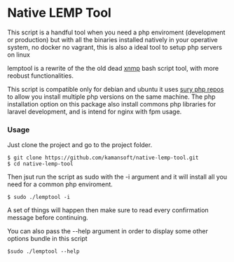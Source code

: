 # Native LEMP Tool

This script is a handful tool when you need a php enviroment (development or production) but with all the binaries installed natively in your operative system, no docker no vagrant, this is also a ideal tool to setup php servers on linux

lemptool is a rewrite of the the old dead [xnmp](https://github.com/lemyskaman/xnmp) bash script tool, with more reobust functionalities.

This script is compatible only for debian and ubuntu it uses [sury php repos](https://deb.sury.org/) to allow you install multiple php versions on the same machine. The php installation option on this package also install commons php libraries for laravel development, and is intend for nginx with fpm usage.


### Usage

Just clone the project and go to the project folder.
   
    $ git clone https://github.com/kamansoft/native-lemp-tool.git 
    $ cd native-lemp-tool

Then jsut run the script as sudo with the -i argument  and it will install all you need for a common php enviroment.

    $ sudo ./lemptool -i

A set of things will happen then make sure to read every confirmation message before continuing.

You can also pass the --help argument in order to display some other options bundle in this script

    $sudo ./lemptool --help 





